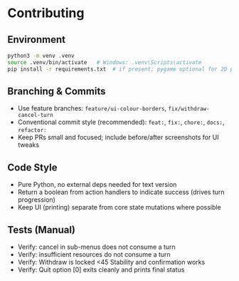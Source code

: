 # Contributing

## Environment
```bash
python3 -m venv .venv
source .venv/bin/activate   # Windows: .venv\Scripts\activate
pip install -r requirements.txt  # if present; pygame optional for 2D prototype
```

## Branching & Commits
- Use feature branches: `feature/ui-colour-borders`, `fix/withdraw-cancel-turn`
- Conventional commit style (recommended): `feat:`, `fix:`, `chore:`, `docs:`, `refactor:`
- Keep PRs small and focused; include before/after screenshots for UI tweaks

## Code Style
- Pure Python, no external deps needed for text version
- Return a boolean from action handlers to indicate success (drives turn progression)
- Keep UI (printing) separate from core state mutations where possible

## Tests (Manual)
- Verify: cancel in sub-menus does not consume a turn
- Verify: insufficient resources do not consume a turn
- Verify: Withdraw is locked <45 Stability and confirmation works
- Verify: Quit option [0] exits cleanly and prints final status
